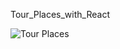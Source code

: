 Tour_Places_with_React

![Tour Places](https://user-images.githubusercontent.com/91076807/144735000-22a10b4f-946d-4847-b8a6-2bf1ae56970b.gif)
